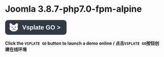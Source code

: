 # Joomla 3.8.7-php7.0-fpm-alpine

<a href="https://www.vsplate.com/?docker-compose=https://github.com/vsplate/dcenvs/joomla/3.8.7-php7.0-fpm-alpine"><img alt="VSPLATE GO" src="https://raw.githubusercontent.com/vsplate/images/master/vsgo_btn.png" width="200px"></a>

**Click the `VSPLATE GO` button to launch a demo online / 点击`VSPLATE GO`按钮创建在线环境**